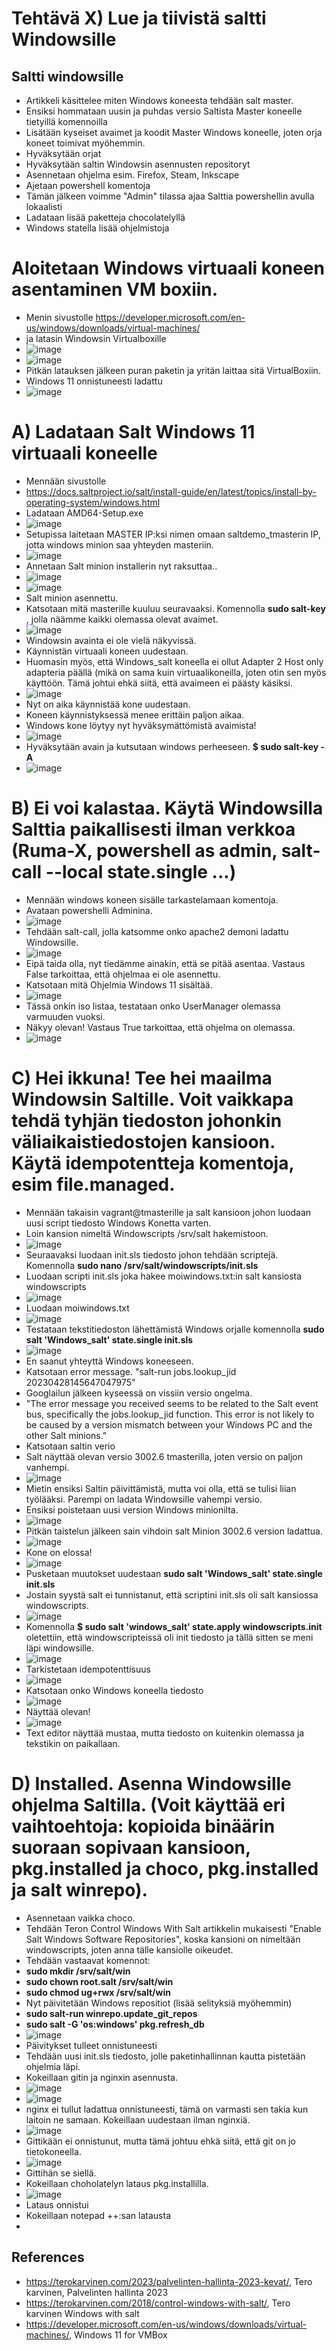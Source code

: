 # Tehtävä X) Lue ja tiivistä saltti Windowsille

## Saltti windowsille
- Artikkeli käsittelee miten Windows koneesta tehdään salt master.
- Ensiksi hommataan uusin ja puhdas versio Saltista Master koneelle tietyillä komennoilla
- Lisätään kyseiset avaimet ja koodit Master Windows koneelle, joten orja koneet toimivat myöhemmin.
- Hyväksytään orjat
- Hyväksytään saltin Windowsin asennusten repositoryt
- Asennetaan ohjelma esim. Firefox, Steam, Inkscape
- Ajetaan powershell komentoja
- Tämän jälkeen voimme "Admin" tilassa ajaa Salttia powershellin avulla lokaalisti
- Ladataan lisää paketteja chocolatelyllä
- Windows statella lisää ohjelmistoja

## 



#  Aloitetaan Windows virtuaali koneen asentaminen VM boxiin. 
- Menin sivustolle https://developer.microsoft.com/en-us/windows/downloads/virtual-machines/
- ja latasin Windowsin Virtualboxille
- ![image](https://user-images.githubusercontent.com/105793201/235140439-020b953b-c3c7-4b92-bd56-c450c7bf0037.png)
- ![image](https://user-images.githubusercontent.com/105793201/235142779-30ad1842-35eb-418d-8df5-1917b4ec8fec.png)
- Pitkän latauksen jälkeen puran paketin ja yritän laittaa sitä VirtualBoxiin.
- Windows 11 onnistuneesti ladattu
- ![image](https://user-images.githubusercontent.com/105793201/235158650-5c2dc9e8-23e1-4406-8223-0cc8fb358226.png)

# A) Ladataan Salt Windows 11 virtuaali koneelle
- Mennään sivustolle 
- https://docs.saltproject.io/salt/install-guide/en/latest/topics/install-by-operating-system/windows.html
- Ladataan AMD64-Setup.exe
- ![image](https://user-images.githubusercontent.com/105793201/235160631-a2f9dabd-e434-4b45-8630-e1c583e90c49.png)
- Setupissa laitetaan MASTER IP:ksi nimen omaan saltdemo_tmasterin IP, jotta windows minion saa yhteyden masteriin.
- ![image](https://user-images.githubusercontent.com/105793201/235161738-0774c49c-d2c3-4035-b15b-32048f50bc74.png)
- Annetaan Salt minion installerin nyt raksuttaa..
- ![image](https://user-images.githubusercontent.com/105793201/235161970-b3feec3b-ca2d-483d-842b-eb249f013649.png)
- ![image](https://user-images.githubusercontent.com/105793201/235164748-895ca965-1134-4eef-b497-27fa4ce4296b.png)
- Salt minion asennettu.
- Katsotaan mitä masterille kuuluu seuravaaksi. Komennolla **sudo salt-key** , jolla näämme kaikki olemassa olevat avaimet. 
- ![image](https://user-images.githubusercontent.com/105793201/235165585-fde7e8aa-66a0-4285-ab0f-12f72e2cd8d3.png)
- Windowsin avainta ei ole vielä näkyvissä. 
- Käynnistän virtuaali koneen uudestaan.
- Huomasin myös, että Windows_salt koneella ei ollut Adapter 2 Host only adapteria päällä (mikä on sama kuin virtuaalikoneilla, joten otin sen myös käyttöön. Tämä johtui ehkä siitä, että avaimeen ei päästy käsiksi.
- ![image](https://user-images.githubusercontent.com/105793201/235166754-9de2ac49-a70a-41a0-9fa4-56d6a88ad8cb.png)
- Nyt on aika käynnistää kone uudestaan.
- Koneen käynnistyksessä menee erittäin paljon aikaa.
- Windows kone löytyy nyt hyväksymättömistä avaimista!
- ![image](https://user-images.githubusercontent.com/105793201/235168730-fe74ad7c-a90e-4738-82f4-94bc8d9981c1.png)
- Hyväksytään avain ja kutsutaan windows perheeseen. **$ sudo salt-key -A**
- ![image](https://user-images.githubusercontent.com/105793201/235169119-8ea4b13f-26c0-413b-a73c-1ba31c36845e.png)

# B) Ei voi kalastaa. Käytä Windowsilla Salttia paikallisesti ilman verkkoa (Ruma-X, powershell as admin, salt-call --local state.single ...)
- Mennään windows koneen sisälle tarkastelamaan komentoja.
- Avataan powershelli Adminina.
- ![image](https://user-images.githubusercontent.com/105793201/235169600-91054e64-ce8e-488f-adad-0678a4ad1adb.png)
- Tehdään salt-call, jolla katsomme onko apache2 demoni ladattu Windowsille.
- ![image](https://user-images.githubusercontent.com/105793201/235174030-ff4accde-57a2-44bb-995b-59ce1918cf0f.png)
- Eipä taida olla, nyt tiedämme ainakin, että se pitää asentaa. Vastaus False tarkoittaa, että ohjelmaa ei ole asennettu.
- Katsotaan mitä Ohjelmia Windows 11 sisältää. 
- ![image](https://user-images.githubusercontent.com/105793201/235174726-d7b882a2-36fa-45f8-bb46-4390d452eb34.png)
- Tässä onkin iso listaa, testataan onko UserManager olemassa varmuuden vuoksi. 
- Näkyy olevan! Vastaus True tarkoittaa, että ohjelma on olemassa.
- ![image](https://user-images.githubusercontent.com/105793201/235174984-e8fa1f6d-17dc-449b-ac9e-77fa0860bf8d.png)

# C) Hei ikkuna! Tee hei maailma Windowsin Saltille. Voit vaikkapa tehdä tyhjän tiedoston johonkin väliaikaistiedostojen kansioon. Käytä idempotentteja komentoja, esim file.managed.
- Mennään takaisin vagrant@tmasterille ja salt kansioon johon luodaan uusi script tiedosto Windows Konetta varten.
- Loin kansion nimeltä Windowscripts /srv/salt hakemistoon.
- ![image](https://user-images.githubusercontent.com/105793201/235179605-4e312a9f-2e02-42f5-aa50-fdea568aa169.png)
- Seuraavaksi luodaan init.sls tiedosto johon tehdään scriptejä. Komennolla **sudo nano /srv/salt/windowscripts/init.sls**
- Luodaan scripti init.sls joka hakee moiwindows.txt:in salt kansiosta windowscripts
- ![image](https://user-images.githubusercontent.com/105793201/235181006-59ee6d7c-a135-4348-9c0f-c169942b4b09.png)
- Luodaan moiwindows.txt
- ![image](https://user-images.githubusercontent.com/105793201/235181231-ba8bee39-4752-4ee3-a50d-84d957c679cc.png)
- Testataan tekstitiedoston lähettämistä Windows orjalle komennolla **sudo salt 'Windows_salt' state.single init.sls**
- ![image](https://user-images.githubusercontent.com/105793201/235182175-02561ad7-4900-403d-aafa-1f5f34932675.png)
- En saanut yhteyttä Windows koneeseen. 
- Katsotaan error message. "salt-run jobs.lookup_jid 20230428145647047975"
- Googlailun jälkeen kyseessä on vissiin versio ongelma. 
- "The error message you received seems to be related to the Salt event bus, specifically the jobs.lookup_jid function. This error is not likely to be caused by a version mismatch between your Windows PC and the other Salt minions."
- Katsotaan saltin verio
- Salt näyttää olevan versio 3002.6 tmasterilla, joten versio on paljon vanhempi.
- ![image](https://user-images.githubusercontent.com/105793201/235191344-88154b00-1411-41c0-85ba-703ccc6370bf.png)
- Mietin ensiksi Saltin päivittämistä, mutta voi olla, että se tulisi liian työlääksi. Parempi on ladata Windowsille vahempi versio.
- Ensiksi poistetaan uusi version Windows minionilta.
- ![image](https://user-images.githubusercontent.com/105793201/235211711-db2b37fe-82d8-4433-9b34-4a268a38696d.png)
- Pitkän taistelun jälkeen sain vihdoin salt Minion 3002.6 version ladattua.
- ![image](https://user-images.githubusercontent.com/105793201/235218345-8a517da4-b64b-45c3-b8e3-0020d3017331.png)
- Kone on elossa!
- ![image](https://user-images.githubusercontent.com/105793201/235222547-e79b95ea-21cf-4719-abc4-19ae1fac7484.png)
- Pusketaan muutokset uudestaan **sudo salt 'Windows_salt' state.single init.sls**
- Jostain syystä salt ei tunnistanut, että scriptini init.sls oli salt kansiossa windowscripts.
- ![image](https://user-images.githubusercontent.com/105793201/235227377-7a4c8630-de24-4559-94a4-524058e39c61.png)
- Komennolla **$ sudo salt 'windows_salt' state.apply windowscripts.init** oletettiin, että windowscripteissä oli init tiedosto ja tällä sitten se meni läpi windowsille.
- ![image](https://user-images.githubusercontent.com/105793201/235227493-88a91842-648b-4eea-957e-28f36e8d33a8.png)
- Tarkistetaan idempotenttisuus
- ![image](https://user-images.githubusercontent.com/105793201/235227912-0ffdc512-808a-4daa-aa62-433cd3cb5f65.png)
- Katsotaan onko Windows koneella tiedosto
- ![image](https://user-images.githubusercontent.com/105793201/235228011-0757f3e8-0b17-4b62-bd91-4d0afb9b8d79.png)
- Näyttää olevan!
- ![image](https://user-images.githubusercontent.com/105793201/235228136-9924c256-6244-4c15-9b72-2d3001cdb815.png)
- Text editor näyttää mustaa, mutta tiedosto on kuitenkin olemassa ja tekstikin on paikallaan.

# D) Installed. Asenna Windowsille ohjelma Saltilla. (Voit käyttää eri vaihtoehtoja: kopioida binäärin suoraan sopivaan kansioon, pkg.installed ja choco, pkg.installed ja salt winrepo).
- Asennetaan vaikka choco.
- Tehdään Teron Control Windows With Salt artikkelin mukaisesti "Enable Salt Windows Software Repositories", koska kansioni on nimeltään windowscripts, joten anna tälle kansiolle oikeudet.
- Tehdään vastaavat komennot:
- **sudo mkdir /srv/salt/win**
- **sudo chown root.salt /srv/salt/win**
- **sudo chmod ug+rwx /srv/salt/win**
- Nyt päivitetään Windows repositiot (lisää selityksiä myöhemmin) 
- **sudo salt-run winrepo.update_git_repos**
- **sudo salt -G 'os:windows' pkg.refresh_db**
- ![image](https://user-images.githubusercontent.com/105793201/235230285-af0adcab-1929-456f-9525-08cc2e7b34c6.png)
- Päivitykset tulleet onnistuneesti
- Tehdään uusi init.sls tiedosto, jolle paketinhallinnan kautta pistetään ohjelmia läpi. 
- Kokeillaan gitin ja nginxin asennusta.
- ![image](https://user-images.githubusercontent.com/105793201/235230928-eafc49ed-69a1-4d8b-942c-d794a35ead37.png)
- ![image](https://user-images.githubusercontent.com/105793201/235231346-2b890b2b-2181-4a02-9b15-c15225c777d4.png)
- nginx ei tullut ladattua onnistuneesti, tämä on varmasti sen takia kun laitoin ne samaan. Kokeillaan uudestaan ilman nginxiä.
- ![image](https://user-images.githubusercontent.com/105793201/235231867-dc23b9b5-bdd9-4297-b119-7c129a0690bf.png)
- Gittikään ei onnistunut, mutta tämä johtuu ehkä siitä, että git on jo tietokoneella. 
- ![image](https://user-images.githubusercontent.com/105793201/235231946-a728126c-a37f-4eaa-9044-93a65c2334c1.png)
- Gittihän se siellä.
- Kokeillaan choholatelyn lataus pkg.installilla.
- ![image](https://user-images.githubusercontent.com/105793201/235232528-d08963cc-f8d0-46a5-9b07-74fb3d4270c9.png)
- Lataus onnistui
- Kokeillaan notepad ++:san latausta
- 





## References
- https://terokarvinen.com/2023/palvelinten-hallinta-2023-kevat/, Tero karvinen, Palvelinten hallinta 2023
- https://terokarvinen.com/2018/control-windows-with-salt/, Tero karvinen Windows with salt
- https://developer.microsoft.com/en-us/windows/downloads/virtual-machines/, Windows 11 for VMBox
